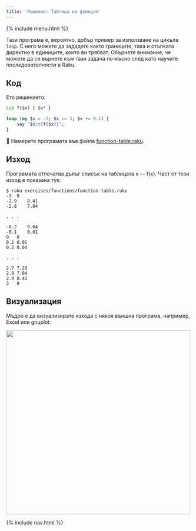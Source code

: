 ```yaml
---
title: 'Решение: Таблица на функция'
---
```


{% include menu.html %}

Тази програма е, вероятно, добър пример за използване на цикъла `loop`. С него можете да зададете както границите, така и стъпката директно в единиците, които ви трябват. Обърнете внимание, че можете да се върнете към тази задача по-късно след като научите _последователности_ в Raku.

## Код

Ето решението:

```raku
sub f($x) { $x² }

loop (my $x = -3; $x <= 3; $x += 0.1) {
    say "$x\t{f($x)}";
}
```

🦋 Намерете програмата във файла [function-table.raku](https://github.com/ash/raku-course/blob/master/exercises/functions/function-table.raku).

## Изход

Програмата отпечатва дълъг списък на таблицата x — f(x). Част от този изход е показана тук:

```console
$ raku exercises/functions/function-table.raku
-3	9
-2.9	8.41
-2.8	7.84

. . .

-0.2	0.04
-0.1	0.01
0	0
0.1	0.01
0.2	0.04

. . .

2.7	7.29
2.8	7.84
2.9	8.41
3	9
```

## Визуализация

Мъдро е да визуализирате изхода с някоя външна програма, например, Excel или gnuplot.

<img src="../f-graph.png" style="width: 500px; height: auto" />

{% include nav.html %}